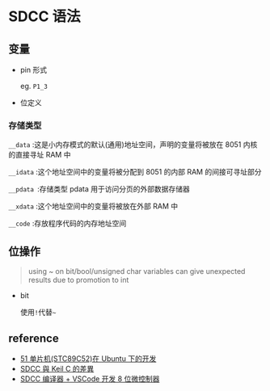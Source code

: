 # SDCC 语法

## 变量

- pin 形式

  eg. `P1_3`

- 位定义

### 存储类型

`__data` :这是小内存模式的默认(通用)地址空间，声明的变量将被放在 8051 内核的直接寻址 RAM 中

`__idata` :这个地址空间中的变量将被分配到 8051 的内部 RAM 的间接可寻址部分

`__pdata `:存储类型 pdata 用于访问分页的外部数据存储器

`__xdata` :这个地址空间中的变量将被放在外部 RAM 中

`__code` :存放程序代码的内存地址空间

## 位操作

> using ~ on bit/bool/unsigned char variables can give unexpected results due to promotion to int

- bit

  使用`!`代替`~`

## reference

- [51 单片机(STC89C52)在 Ubuntu 下的开发](https://www.cnblogs.com/milton/p/14994533.html)
- [SDCC 與 Keil C 的差異](http://blog.chinaunix.net/uid-24203478-id-3062737.html)
- [SDCC 编译器 + VSCode 开发 8 位微控制器](https://blog.csdn.net/qq_42992084/article/details/109375443)
